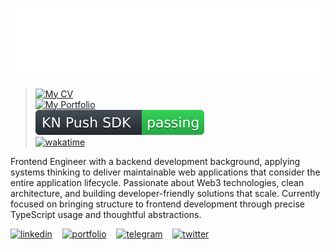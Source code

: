 [![header](https://raw.githubusercontent.com/clonomaer/clonomaer/refs/heads/master/header.svg)](https://github.com/kavenegar)  
> ‌[![My CV](https://github.com/clonomaer/cv/actions/workflows/latex.yml/badge.svg)](https://github.com/clonomaer/cv/releases)  
> [![My Portfolio](https://github.com/clonomaer/clonomaer.github.io/actions/workflows/svelte.yaml/badge.svg)](https://leila.sh)  
> [![KN Push SDK](https://raw.githubusercontent.com/clonomaer/clonomaer/refs/heads/master/kn-push-badge.svg)](https://kavenegar.com/services/webpush)  
> [![wakatime](https://wakatime.com/badge/user/5e4f5ed0-dd2e-4204-b88b-ee84d3aad996.svg)](https://wakatime.com/@5e4f5ed0-dd2e-4204-b88b-ee84d3aad996)  

Frontend Engineer with a backend development background, applying systems thinking to deliver maintainable web applications that consider the entire application lifecycle. Passionate about Web3 technologies, clean architecture, and building developer-friendly solutions that scale. Currently focused on bringing structure to frontend development through precise TypeScript usage and thoughtful abstractions.

[![linkedin](https://github.com/user-attachments/assets/81cbaa8b-5080-41a5-82ac-38579ba3bec0)](https://linkedin.com/in/ilkhani) ‌ ‌ ‌ [![portfolio](https://github.com/user-attachments/assets/ac70ede4-5ba9-4ecb-bfcc-2325ebb3d1e5)](https://leila.sh) ‌ ‌ ‌ [![telegram](https://github.com/user-attachments/assets/b260c8f2-dd1e-4b1d-83a4-11699f7956c3)](https://t.me/clei420) ‌ ‌ ‌ [![twitter](https://github.com/user-attachments/assets/be5f4a5c-7a44-4e5e-8e57-4fec4e2667dc)](https://x.com/ileikhani)
